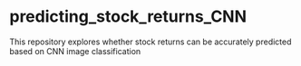 # predicting_stock_returns_CNN
This repository explores whether stock returns can be accurately predicted based on CNN image classification
